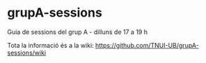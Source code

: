 # grupA-sessions
Guia de sessions del grup A - dilluns de 17 a 19 h

Tota la informació és a la wiki: https://github.com/TNUI-UB/grupA-sessions/wiki
